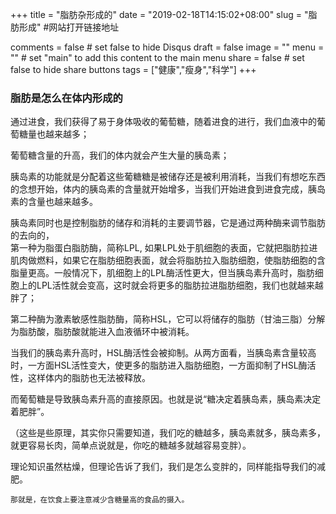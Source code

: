 +++
title = "脂肪杂形成的"
date = "2019-02-18T14:15:02+08:00"
slug = "脂肪形成" #网站打开链接地址

comments = false       # set false to hide Disqus
draft = false
image = ""
menu = ""		# set "main" to add this content to the main menu
share = false	# set false to hide share buttons
tags = ["健康","瘦身","科学"]
+++

### 脂肪是怎么在体内形成的  

通过进食，我们获得了易于身体吸收的葡萄糖，随着进食的进行，我们血液中的葡萄糖量也越来越多；  

葡萄糖含量的升高，我们的体内就会产生大量的胰岛素；    

胰岛素的功能就是分配着这些葡糖糖是被储存还是被利用消耗，当我们有想吃东西的念想开始，体内的胰岛素的含量就开始增多，当我们开始进食到进食完成，胰岛素的含量也越来越多。  

胰岛素同时也是控制脂肪的储存和消耗的主要调节器，它是通过两种酶来调节脂肪的去向的，  
第一种为脂蛋白脂肪酶，简称LPL, 如果LPL处于肌细胞的表面，它就把脂肪拉进肌肉做燃料，如果它在脂肪细胞表面，就会将脂肪拉入脂肪细胞，使脂肪细胞的含脂量更高。一般情况下，肌细胞上的LPL酶活性更大，但当胰岛素升高时，脂肪细胞上的LPL活性就会变高，这时就会将更多的脂肪拉进脂肪细胞，我们也就越来越胖了；  

第二种酶为激素敏感性脂肪酶，简称HSL，它可以将储存的脂肪（甘油三脂）分解为脂肪酸，脂肪酸就能进入血液循环中被消耗。  <br>


当我们的胰岛素升高时，HSL酶活性会被抑制。从两方面看，当胰岛素含量较高时，一方面HSL活性变大，使更多的脂肪进入脂肪细胞，一方面抑制了HSL酶活性，这样体内的脂肪也无法被释放。

而葡萄糖是导致胰岛素升高的直接原因。也就是说“糖决定着胰岛素，胰岛素决定着肥胖”。

（这些是些原理，其实你只需要知道，我们吃的糖越多，胰岛素就多，胰岛素多，就更容易长肉，简单点说就是，你吃的糖越多就越容易变胖）。  

理论知识虽然枯燥，但理论告诉了我们，我们是怎么变胖的，同样能指导我们的减肥。  

```
那就是，在饮食上要注意减少含糖量高的食品的摄入。
```